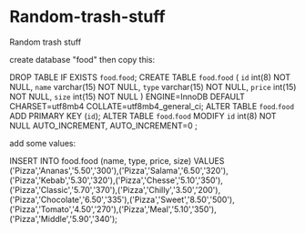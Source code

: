 # Random-trash-stuff
Random trash stuff


create database "food" then copy this:

DROP TABLE IF EXISTS `food`.`food`; CREATE TABLE `food`.`food` ( `id` int(8) NOT NULL, `name` varchar(15) NOT NULL, `type` varchar(15) NOT NULL, `price` int(15) NOT NULL, `size` int(15) NOT NULL ) ENGINE=InnoDB DEFAULT CHARSET=utf8mb4 COLLATE=utf8mb4_general_ci; ALTER TABLE `food`.`food` ADD PRIMARY KEY (`id`); ALTER TABLE `food`.`food` MODIFY `id` int(8) NOT NULL AUTO_INCREMENT, AUTO_INCREMENT=0 ;

add some values:

INSERT INTO food.food (name, type, price, size) VALUES ('Pizza','Ananas','5.50','300'),('Pizza','Salama','6.50','320'),('Pizza','Kebab','5.30','320'),('Pizza','Chesse','5.10','350'),('Pizza','Classic','5.70','370'),('Pizza','Chilly','3.50','200'),('Pizza','Chocolate','6.50','335'),('Pizza','Sweet','8.50','500'),('Pizza','Tomato','4.50','270'),('Pizza','Meal','5.10','350'),('Pizza','Middle','5.90','340');


